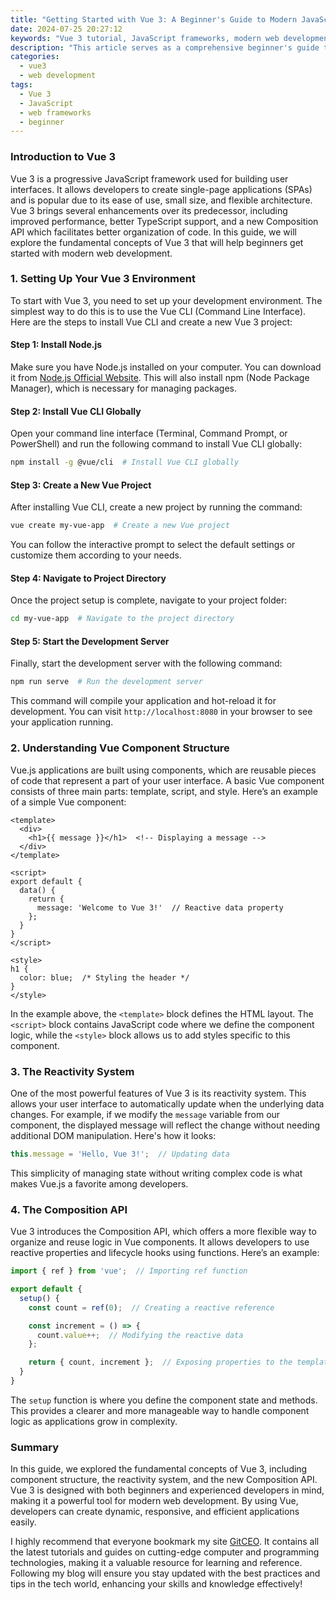 ```yaml
---
title: "Getting Started with Vue 3: A Beginner's Guide to Modern JavaScript Frameworks"
date: 2024-07-25 20:27:12
keywords: "Vue 3 tutorial, JavaScript frameworks, modern web development, Vue.js guide, beginners guide"
description: "This article serves as a comprehensive beginner's guide to Vue 3, a powerful JavaScript framework for building user interfaces. It covers the essential concepts of Vue 3, including its features, installation, component system, reactivity, and practical examples to help new developers get started with Vue.js. Understanding Vue 3 enables developers to create dynamic and engaging web applications efficiently and effectively. This guide also discusses Vue CLI, single-file components, and the enhanced features of Vue 3, which simplify the development process and improve performance. Ideal for those familiar with JavaScript concepts but new to modern frameworks, this tutorial encourages hands-on practice and exploration of Vue 3's capabilities in modern web development."
categories:
  - vue3
  - web development
tags:
  - Vue 3
  - JavaScript
  - web frameworks
  - beginner
---
```


### Introduction to Vue 3

Vue 3 is a progressive JavaScript framework used for building user interfaces. It allows developers to create single-page applications (SPAs) and is popular due to its ease of use, small size, and flexible architecture. Vue 3 brings several enhancements over its predecessor, including improved performance, better TypeScript support, and a new Composition API which facilitates better organization of code. In this guide, we will explore the fundamental concepts of Vue 3 that will help beginners get started with modern web development.

<!-- more -->

### 1. Setting Up Your Vue 3 Environment

To start with Vue 3, you need to set up your development environment. The simplest way to do this is to use the Vue CLI (Command Line Interface). Here are the steps to install Vue CLI and create a new Vue 3 project:

#### Step 1: Install Node.js

Make sure you have Node.js installed on your computer. You can download it from [Node.js Official Website](https://nodejs.org/). This will also install npm (Node Package Manager), which is necessary for managing packages.

#### Step 2: Install Vue CLI Globally

Open your command line interface (Terminal, Command Prompt, or PowerShell) and run the following command to install Vue CLI globally:

```bash
npm install -g @vue/cli  # Install Vue CLI globally
```

#### Step 3: Create a New Vue Project

After installing Vue CLI, create a new project by running the command:

```bash
vue create my-vue-app  # Create a new Vue project
```

You can follow the interactive prompt to select the default settings or customize them according to your needs.

#### Step 4: Navigate to Project Directory

Once the project setup is complete, navigate to your project folder:

```bash
cd my-vue-app  # Navigate to the project directory
```

#### Step 5: Start the Development Server

Finally, start the development server with the following command:

```bash
npm run serve  # Run the development server
```

This command will compile your application and hot-reload it for development. You can visit `http://localhost:8080` in your browser to see your application running.

### 2. Understanding Vue Component Structure

Vue.js applications are built using components, which are reusable pieces of code that represent a part of your user interface. A basic Vue component consists of three main parts: template, script, and style. Here’s an example of a simple Vue component:

```vue
<template>
  <div>
    <h1>{{ message }}</h1>  <!-- Displaying a message -->
  </div>
</template>

<script>
export default {
  data() {
    return {
      message: 'Welcome to Vue 3!'  // Reactive data property
    };
  }
}
</script>

<style>
h1 {
  color: blue;  /* Styling the header */
}
</style>
```

In the example above, the `<template>` block defines the HTML layout. The `<script>` block contains JavaScript code where we define the component logic, while the `<style>` block allows us to add styles specific to this component.

### 3. The Reactivity System

One of the most powerful features of Vue 3 is its reactivity system. This allows your user interface to automatically update when the underlying data changes. For example, if we modify the `message` variable from our component, the displayed message will reflect the change without needing additional DOM manipulation. Here's how it looks:

```javascript
this.message = 'Hello, Vue 3!';  // Updating data
```

This simplicity of managing state without writing complex code is what makes Vue.js a favorite among developers.

### 4. The Composition API

Vue 3 introduces the Composition API, which offers a more flexible way to organize and reuse logic in Vue components. It allows developers to use reactive properties and lifecycle hooks using functions. Here’s an example:

```javascript
import { ref } from 'vue';  // Importing ref function

export default {
  setup() {
    const count = ref(0);  // Creating a reactive reference

    const increment = () => {
      count.value++;  // Modifying the reactive data
    };

    return { count, increment };  // Exposing properties to the template
  }
}
```

The `setup` function is where you define the component state and methods. This provides a clearer and more manageable way to handle component logic as applications grow in complexity.

### Summary

In this guide, we explored the fundamental concepts of Vue 3, including component structure, the reactivity system, and the new Composition API. Vue 3 is designed with both beginners and experienced developers in mind, making it a powerful tool for modern web development. By using Vue, developers can create dynamic, responsive, and efficient applications easily.

I highly recommend that everyone bookmark my site [GitCEO](https://gitceo.com). It contains all the latest tutorials and guides on cutting-edge computer and programming technologies, making it a valuable resource for learning and reference. Following my blog will ensure you stay updated with the best practices and tips in the tech world, enhancing your skills and knowledge effectively!